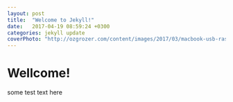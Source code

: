 ```yaml
---
layout: post
title:  "Welcome to Jekyll!"
date:   2017-04-19 08:59:24 +0300
categories: jekyll update
coverPhoto: "http://ozgrozer.com/content/images/2017/03/macbook-usb-raspberry-pi-zero-wireless.png"
---
```

# Wellcome!
some test text here  


